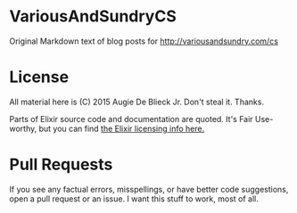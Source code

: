 # VariousAndSundryCS
Original Markdown text of blog posts for http://variousandsundry.com/cs

# License

All material here is (C) 2015 Augie De Blieck Jr.  Don't steal it.  Thanks. 

Parts of Elixir source code and documentation are quoted. It's Fair Use-worthy, but you can find [the Elixir licensing info here.](https://github.com/elixir-lang/elixir/blob/master/LICENSE)

# Pull Requests 

If you see any factual errors, misspellings, or have better code suggestions, open a pull request or an issue.  I want this stuff to work, most of all.
